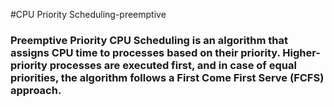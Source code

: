 #CPU Priority Scheduling-preemptive

### Preemptive Priority CPU Scheduling is an algorithm that assigns CPU time to processes based on their priority. Higher-priority processes are executed first, and in case of equal priorities, the algorithm follows a First Come First Serve (FCFS) approach.

